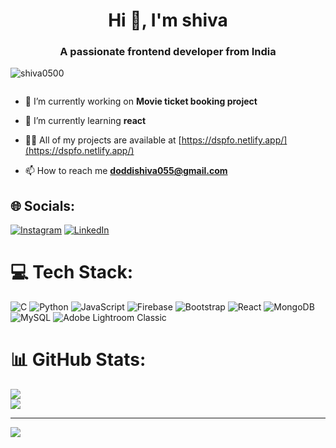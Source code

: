 
<h1 align="center">Hi 👋, I'm shiva</h1>
<h3 align="center">A passionate frontend developer from India</h3>


<p align="left"> <img src="https://komarev.com/ghpvc/?username=shiva0500&label=Profile%20views&color=0e75b6&style=flat" alt="shiva0500" /> </p>

<p align="left"> <a href="https://twitter.com/" target="blank"><img src="https://img.shields.io/twitter/follow/?logo=twitter&style=for-the-badge" alt="" /></a> </p>

- 🔭 I’m currently working on **Movie ticket booking project**

- 🌱 I’m currently learning **react**

- 👨‍💻 All of my projects are available at [https://dspfo.netlify.app/](https://dspfo.netlify.app/)

- 📫 How to reach me **doddishiva055@gmail.com**

## 🌐 Socials:
[![Instagram](https://img.shields.io/badge/Instagram-%23E4405F.svg?logo=Instagram&logoColor=white)](https://instagram.com/shiva_.0.9) [![LinkedIn](https://img.shields.io/badge/LinkedIn-%230077B5.svg?logo=linkedin&logoColor=white)](https://linkedin.com/in/shiva-doddi-59b261237) 

# 💻 Tech Stack:
![C](https://img.shields.io/badge/c-%2300599C.svg?style=for-the-badge&logo=c&logoColor=white) ![Python](https://img.shields.io/badge/python-3670A0?style=for-the-badge&logo=python&logoColor=ffdd54) ![JavaScript](https://img.shields.io/badge/javascript-%23323330.svg?style=for-the-badge&logo=javascript&logoColor=%23F7DF1E) ![Firebase](https://img.shields.io/badge/firebase-%23039BE5.svg?style=for-the-badge&logo=firebase) ![Bootstrap](https://img.shields.io/badge/bootstrap-%238511FA.svg?style=for-the-badge&logo=bootstrap&logoColor=white) ![React](https://img.shields.io/badge/react-%2320232a.svg?style=for-the-badge&logo=react&logoColor=%2361DAFB) ![MongoDB](https://img.shields.io/badge/MongoDB-%234ea94b.svg?style=for-the-badge&logo=mongodb&logoColor=white) ![MySQL](https://img.shields.io/badge/mysql-%2300000f.svg?style=for-the-badge&logo=mysql&logoColor=white) ![Adobe Lightroom Classic](https://img.shields.io/badge/Adobe%20Lightroom%20Classic-31A8FF.svg?style=for-the-badge&logo=Adobe%20Lightroom%20Classic&logoColor=white)
# 📊 GitHub Stats:
![](https://github-readme-streak-stats.herokuapp.com/?user=shiva0500&theme=dark&hide_border=false)<br/>
![](https://github-readme-stats.vercel.app/api/top-langs/?username=shiva0500&theme=dark&hide_border=false&include_all_commits=false&count_private=false&layout=compact)


---
[![](https://visitcount.itsvg.in/api?id=shiva0500&icon=0&color=0)](https://visitcount.itsvg.in)

<!-- Proudly created with GPRM ( https://gprm.itsvg.in ) -->
